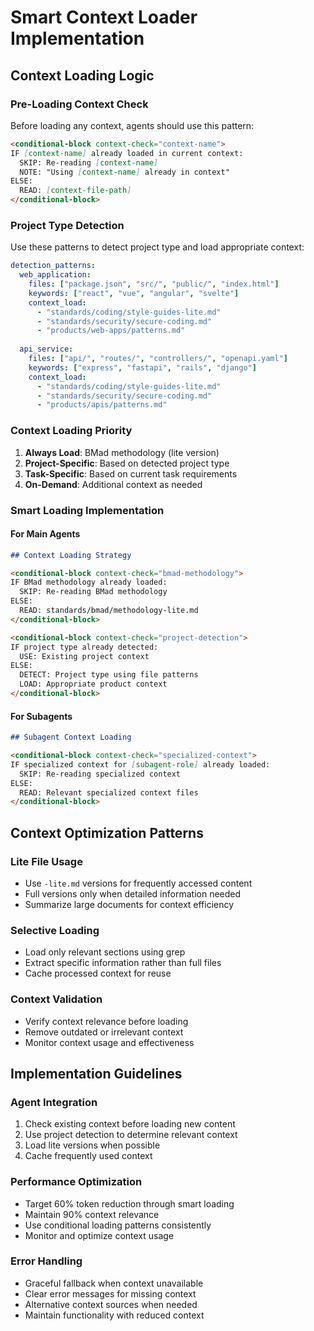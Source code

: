 # Smart Context Loader Implementation

## Context Loading Logic

### Pre-Loading Context Check
Before loading any context, agents should use this pattern:

```markdown
<conditional-block context-check="context-name">
IF [context-name] already loaded in current context:
  SKIP: Re-reading [context-name]
  NOTE: "Using [context-name] already in context"
ELSE:
  READ: [context-file-path]
</conditional-block>
```

### Project Type Detection
Use these patterns to detect project type and load appropriate context:

```yaml
detection_patterns:
  web_application:
    files: ["package.json", "src/", "public/", "index.html"]
    keywords: ["react", "vue", "angular", "svelte"]
    context_load:
      - "standards/coding/style-guides-lite.md"
      - "standards/security/secure-coding.md"
      - "products/web-apps/patterns.md"
  
  api_service:
    files: ["api/", "routes/", "controllers/", "openapi.yaml"]
    keywords: ["express", "fastapi", "rails", "django"]
    context_load:
      - "standards/coding/style-guides-lite.md"
      - "standards/security/secure-coding.md"
      - "products/apis/patterns.md"
```

### Context Loading Priority
1. **Always Load**: BMad methodology (lite version)
2. **Project-Specific**: Based on detected project type
3. **Task-Specific**: Based on current task requirements
4. **On-Demand**: Additional context as needed

### Smart Loading Implementation

#### For Main Agents
```markdown
## Context Loading Strategy

<conditional-block context-check="bmad-methodology">
IF BMad methodology already loaded:
  SKIP: Re-reading BMad methodology
ELSE:
  READ: standards/bmad/methodology-lite.md
</conditional-block>

<conditional-block context-check="project-detection">
IF project type already detected:
  USE: Existing project context
ELSE:
  DETECT: Project type using file patterns
  LOAD: Appropriate product context
</conditional-block>
```

#### For Subagents
```markdown
## Subagent Context Loading

<conditional-block context-check="specialized-context">
IF specialized context for [subagent-role] already loaded:
  SKIP: Re-reading specialized context
ELSE:
  READ: Relevant specialized context files
</conditional-block>
```

## Context Optimization Patterns

### Lite File Usage
- Use `-lite.md` versions for frequently accessed content
- Full versions only when detailed information needed
- Summarize large documents for context efficiency

### Selective Loading
- Load only relevant sections using grep
- Extract specific information rather than full files
- Cache processed context for reuse

### Context Validation
- Verify context relevance before loading
- Remove outdated or irrelevant context
- Monitor context usage and effectiveness

## Implementation Guidelines

### Agent Integration
1. Check existing context before loading new content
2. Use project detection to determine relevant context
3. Load lite versions when possible
4. Cache frequently used context

### Performance Optimization
- Target 60% token reduction through smart loading
- Maintain 90% context relevance
- Use conditional loading patterns consistently
- Monitor and optimize context usage

### Error Handling
- Graceful fallback when context unavailable
- Clear error messages for missing context
- Alternative context sources when needed
- Maintain functionality with reduced context